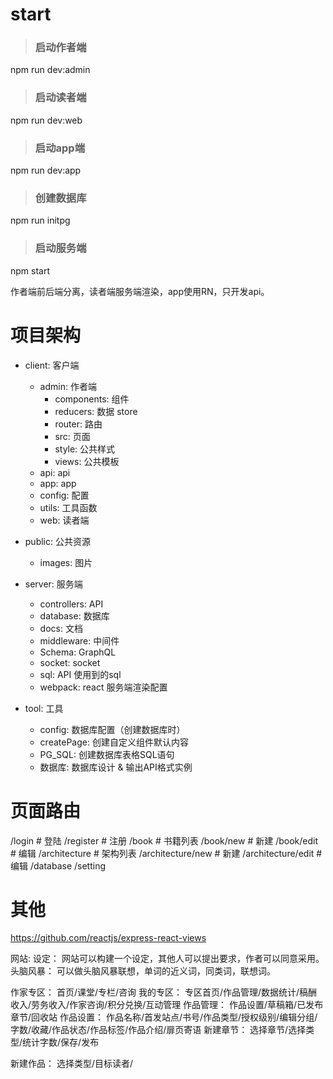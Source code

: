 # start


> ### 启动作者端
npm run dev:admin

> ### 启动读者端
npm run dev:web

> ### 启动app端
npm run dev:app

> ### 创建数据库
npm run initpg

> ### 启动服务端
npm start

作者端前后端分离，读者端服务端渲染，app使用RN，只开发api。

# 项目架构
- client: 客户端
  - admin: 作者端
    - components: 组件
    - reducers: 数据 store
    - router: 路由
    - src: 页面
    - style: 公共样式
    - views: 公共模板
  - api: api
  - app: app
  - config: 配置
  - utils: 工具函数
  - web: 读者端

- public: 公共资源
  - images: 图片

- server: 服务端
  - controllers: API
  - database: 数据库
  - docs: 文档
  - middleware: 中间件
  - Schema: GraphQL
  - socket: socket
  - sql: API 使用到的sql
  - webpack: react 服务端渲染配置

- tool: 工具
  - config: 数据库配置（创建数据库时）
  - createPage: 创建自定义组件默认内容
  - PG_SQL: 创建数据库表格SQL语句
  - 数据库: 数据库设计 & 输出API格式实例


# 页面路由
/login # 登陆
/register # 注册
/book # 书籍列表
  /book/new # 新建
  /book/edit # 编辑
/architecture # 架构列表
  /architecture/new # 新建
  /architecture/edit # 编辑
/database
/setting


# 其他

https://github.com/reactjs/express-react-views

网站:
设定：
网站可以构建一个设定，其他人可以提出要求，作者可以同意采用。
头脑风暴：
可以做头脑风暴联想，单词的近义词，同类词，联想词。


作家专区：
首页/课堂/专栏/咨询
我的专区：
专区首页/作品管理/数据统计/稿酬收入/劳务收入/作家咨询/积分兑换/互动管理
作品管理：
作品设置/草稿箱/已发布章节/回收站
作品设置：
作品名称/首发站点/书号/作品类型/授权级别/编辑分组/字数/收藏/作品状态/作品标签/作品介绍/扉页寄语
新建章节：
选择章节/选择类型/统计字数/保存/发布

新建作品：
选择类型/目标读者/






